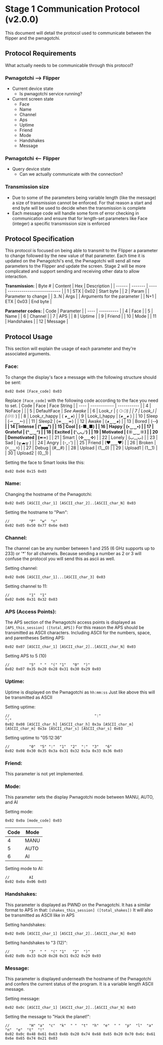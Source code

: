# Stage 1 Communication Protocol (v2.0.0)
This document will detail the protocol used to communicate between the flipper and the pwnagotchi.

## Protocol Requirements
What actually needs to be communicable through this protocol?

### Pwnagotchi --> Flipper
- Current device state
  - Is pwnagotchi service running?
- Current screen state
  - Face
  - Name
  - Channel
  - Aps
  - Uptime
  - Friend
  - Mode
  - Handshakes
  - Message

### Pwnagotchi <-- Flipper
- Query device state
  - Can we actually communicate with the connection?

### Transmission size
- Due to some of the parameters being variable length (like the message) a size of transmission cannot be enforced. For that reason a start and end byte will be used to decide when the transmission is complete
- Each message code will handle some form of error checking in communication and ensure that for length-set parameters like Face (integer) a specific transmission size is enforced

## Protocol Specification
This protocol is focused on being able to transmit to the Flipper a parameter to change followed by the new value of that parameter. Each time it is updated on the Pwnagotchi's end, the Pwnagotchi will send all new parameters to the Flipper and update the screen. Stage 2 will be more complicated and support sending and receiving other data to allow interaction.

**Transmission:**
| Byte # | Content | Hex  | Description                 |
| ------ | ------- | ---- | --------------------------- |
| 1      | STX     | 0x02 | Start byte                  |
| 2      | Param   |      | Parameter to change         |
| 3..N   | Args    |      | Arguments for the parameter |
| N+1    | ETX     | 0x03 | End byte                    |

**Parameter codes:**
| Code | Parameter  |
| ---- | ---------- |
| 4    | Face       |
| 5    | Name       |
| 6    | Channel    |
| 7    | APS        |
| 8    | Uptime     |
| 9    | Friend     |
| 10   | Mode       |
| 11   | Handshakes |
| 12   | Message    |

## Protocol Usage
This section will explain the usage of each parameter and they're associated arguments.

### Face:
To change the display's face a message with the following structure should be sent:
```
0x02 0x04 [Face_code] 0x03
```
Replace ```[Face_code]``` with the following code according to the face you need to set.
| Code | Face         | Face String |
| ---- | ------------ | ----------- |
| 4    | NoFace       |             |
| 5    | DefaultFace  | *See Awake* |
| 6    | Look_r       |   ( ⚆_⚆)   |
| 7    | Look_l       |   (☉_☉ )   |
| 8    | Look_r_happy |   ( ◕‿◕)  |
| 9    | Look_l_happy |   (◕‿◕ )  |
| 10   | Sleep        |   (⇀‿‿↼) |
| 11    | Sleep2       |   (≖‿‿≖)  |
| 12    | Awake        |   (◕‿‿◕)  |
| 13    | Bored        |   (-__-)    |
| 14   | Intense      |   (°▃▃°)   |
| 15   | Cool         |   (⌐■_■)    |
| 16   | Happy        |   (•‿‿•)   |
| 17   | Grateful     |   (^‿‿^)   |
| 18   | Excited      |   (ᵔ◡◡ᵔ)   |
| 19   | Motivated    |   (☼‿‿☼)   |
| 20   | Demotivated  |   (≖__≖)    |
| 21   | Smart        |   (✜‿‿✜)  |
| 22   | Lonely       |   (ب__ب)    |
| 23   | Sad          |   (╥☁╥ )   |
| 24   | Angry        |   (-_-')    |
| 25   | Friend       |   (♥‿‿♥)   |
| 26   | Broken       |   (☓‿‿☓)  |
| 27   | Debug        |   (#__#)    |
| 28   | Upload       |   (1__0)    |
| 29   | Upload1      |   (1__1)    |
| 30   | Upload2      |   (0__1)    |

Setting the face to Smart looks like this:
```
0x02 0x04 0x15 0x03
```

### Name:
Changing the hostname of the Pwnagotchi:
```
0x02 0x05 [ASCII_char_1] [ASCII_char_2]..[ASCII_char_N] 0x03
```

Setting the hostname to "Pwn":
```
//         "P"  "w"  "n"
0x02 0x05 0x50 0x77 0x6e 0x03
```

### Channel:
The channel can be any number between 1 and 255 (6 GHz supports up to 233) or '*' for all channels.
Because sending a number as 2 or 3 will confuse the protocol you will send this as ascii as well.

Setting channel:
```
0x02 0x06 [ASCII_char_1]...[ASCII_char_3] 0x03
```

Setting channel to 11:
```
//         "1"  "1"
0x02 0x06 0x31 0x32 0x03
```

### APS (Access Points):
The APS section of the Pwnagotchi access points is displayed as ```[APS_this_session] ([total_APS])```
For this reason the APS should be transmitted as ASCII characters. Including ASCII for the numbers, space, and parentheses
Setting APS:
```
0x02 0x07 [ASCII_char_1] [ASCII_char_2]..[ASCII_char_N] 0x03
```

Setting APS to 5 (10)
```
//         "5"  " "  "(" "1"   "0"  ")"
0x02 0x07 0x35 0x20 0x28 0x31 0x30 0x29 0x03
```

### Uptime:
Uptime is displayed on the Pwnagotchi as ```hh:mm:ss```
Just like above this will be transmitted as ASCII

Setting uptime:
```
//                                       ":"                                ":"
0x02 0x08 [ASCII_char_h] [ASCII_char_h] 0x3a [ASCII_char_m] [ASCII_char_m] 0x3a [ASCII_char_s] [ASCII_char_s] 0x03
```

Setting uptime to "05:12:36"
```
//         "0"  "5" ":"  "1"  "2"  ":"  "3"   "6"
0x02 0x08 0x30 0x35 0x3a 0x31 0x32 0x3a 0x33 0x36 0x03
```

### Friend:
This parameter is not yet implemented.

### Mode:
This parameter sets the display Pwnagotchi mode between MANU, AUTO, and AI

Setting mode:
```
0x02 0x0a [mode_code] 0x03
```
| Code | Mode |
| ---- | ---- |
| 4    | MANU |
| 5    | AUTO |
| 6    | AI   |

Setting mode to AI:
```
//         AI
0x02 0x0a 0x06 0x03
```

### Handshakes:
This parameter is displayed as PWND on the Pwnagotchi.
It has a similar format to APS in that: ```[shakes_this_session] ([total_shakes])```
It will also be transmitted as ASCII like in APS

Setting handshakes:
```
0x02 0x0b [ASCII_char_1] [ASCII_char_2]..[ASCII_char_N] 0x03
```

Setting handshakes to "3 (12)":
```
//         "3"  " "  "(" "1"   "2"  ")"
0x02 0x0b 0x33 0x20 0x28 0x31 0x32 0x29 0x03
```

### Message:
This parameter is displayed underneath the hostname of the Pwnagotchi and confers the current
status of the program. It is a variable length ASCII message.

Setting message:
```
0x02 0x0c [ASCII_char_1] [ASCII_char_2]..[ASCII_char_N] 0x03
```

Setting the message to "Hack the planet!":
```
//         "H" "a"  "c"  "k"  " "  "t"  "h"  "e"  " "  "p"  "l"  "a"  "n"  "e"  "t"  "!"
0x02 0x0c 0x48 0x61 0x63 0x6b 0x20 0x74 0x68 0x65 0x20 0x70 0x6c 0x61 0x6e 0x65 0x74 0x21 0x03
```
